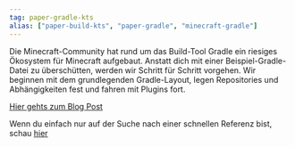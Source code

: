 ```yaml
---
tag: paper-gradle-kts
alias: ["paper-build-kts", "paper-gradle", "minecraft-gradle"]
---
```


Die Minecraft-Community hat rund um das Build-Tool Gradle ein riesiges Ökosystem für Minecraft aufgebaut.
Anstatt dich mit einer Beispiel-Gradle-Datei zu überschütten, werden wir Schritt für Schritt vorgehen.
Wir beginnen mit dem grundlegenden Gradle-Layout, legen Repositories und Abhängigkeiten fest und fahren mit Plugins fort.

[Hier gehts zum Blog Post](<https://chojo.dev/blog/de/gradle_minecraft_basic_and_advanced/>)

Wenn du einfach nur auf der Suche nach einer schnellen Referenz bist, schau [hier](<https://haste.devcord.club/orizodomar.java>)

